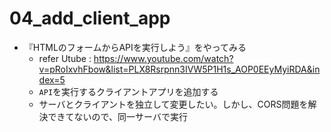 # 04_add_client_app

- 『HTMLのフォームからAPIを実行しよう』をやってみる
  - refer Utube : https://www.youtube.com/watch?v=pRoIxvhFbow&list=PLX8Rsrpnn3IVW5P1H1s_AOP0EEyMyiRDA&index=5
  - `API`を実行するクライアントアプリを追加する
  - サーバとクライアントを独立して変更したい。しかし、CORS問題を解決できてないので、同一サーバで実行

